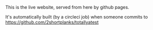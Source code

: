 This is the live website, served from here by github pages.

It's automatically built (by a circleci job) when someone commits to
https://github.com/2shortplanks/totallyatest

